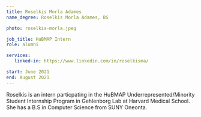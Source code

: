 ```yaml
---
title: Roselkis Morla Adames
name_degree: Roselkis Morla Adames, BS

photo: roselkis-morla.jpeg

job_title: HuBMAP Intern
role: alumni

services:
   linked-in: https://www.linkedin.com/in/roselkisma/

start: June 2021
end: August 2021
---
```

Roselkis is an intern particpating in the HuBMAP Underrepresented/Minority Student Internship Program in Gehlenborg Lab at Harvard Medical School. She has a B.S in Computer Science from SUNY Oneonta. 
